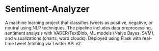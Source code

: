 # Sentiment-Analyzer
A machine learning project that classifies tweets as positive, negative, or neutral using NLP techniques. The pipeline includes data preprocessing, sentiment analysis with VADER/TextBlob, ML models (Naive Bayes, SVM), and visualizations (charts, word clouds). Deployed using Flask with real-time tweet fetching via Twitter API v2.
